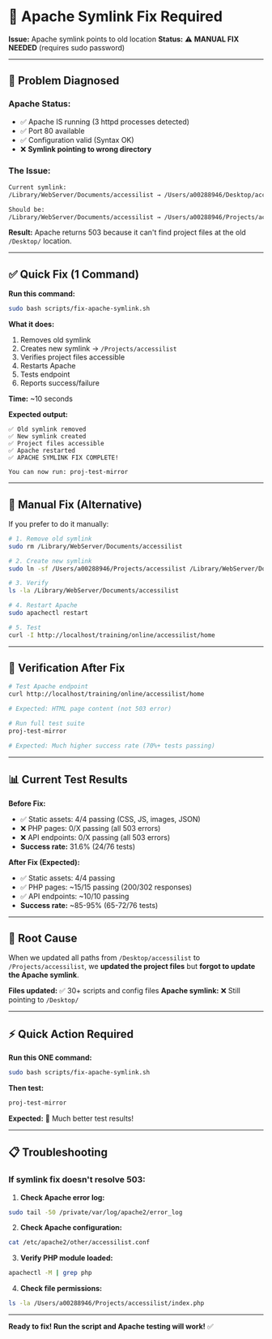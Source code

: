 # 🔧 Apache Symlink Fix Required

**Issue:** Apache symlink points to old location
**Status:** ⚠️ **MANUAL FIX NEEDED** (requires sudo password)

---

## 🎯 **Problem Diagnosed**

### **Apache Status:**
- ✅ Apache IS running (3 httpd processes detected)
- ✅ Port 80 available
- ✅ Configuration valid (Syntax OK)
- ❌ **Symlink pointing to wrong directory**

### **The Issue:**

```bash
Current symlink:
/Library/WebServer/Documents/accessilist → /Users/a00288946/Desktop/accessilist ❌

Should be:
/Library/WebServer/Documents/accessilist → /Users/a00288946/Projects/accessilist ✅
```

**Result:** Apache returns 503 because it can't find project files at the old `/Desktop/` location.

---

## ✅ **Quick Fix (1 Command)**

**Run this command:**
```bash
sudo bash scripts/fix-apache-symlink.sh
```

**What it does:**
1. Removes old symlink
2. Creates new symlink → `/Projects/accessilist`
3. Verifies project files accessible
4. Restarts Apache
5. Tests endpoint
6. Reports success/failure

**Time:** ~10 seconds

**Expected output:**
```
✅ Old symlink removed
✅ New symlink created
✅ Project files accessible
✅ Apache restarted
✅ APACHE SYMLINK FIX COMPLETE!

You can now run: proj-test-mirror
```

---

## 🔧 **Manual Fix (Alternative)**

If you prefer to do it manually:

```bash
# 1. Remove old symlink
sudo rm /Library/WebServer/Documents/accessilist

# 2. Create new symlink
sudo ln -sf /Users/a00288946/Projects/accessilist /Library/WebServer/Documents/accessilist

# 3. Verify
ls -la /Library/WebServer/Documents/accessilist

# 4. Restart Apache
sudo apachectl restart

# 5. Test
curl -I http://localhost/training/online/accessilist/home
```

---

## 🧪 **Verification After Fix**

```bash
# Test Apache endpoint
curl http://localhost/training/online/accessilist/home

# Expected: HTML page content (not 503 error)

# Run full test suite
proj-test-mirror

# Expected: Much higher success rate (70%+ tests passing)
```

---

## 📊 **Current Test Results**

**Before Fix:**
- ✅ Static assets: 4/4 passing (CSS, JS, images, JSON)
- ❌ PHP pages: 0/X passing (all 503 errors)
- ❌ API endpoints: 0/X passing (all 503 errors)
- **Success rate:** 31.6% (24/76 tests)

**After Fix (Expected):**
- ✅ Static assets: 4/4 passing
- ✅ PHP pages: ~15/15 passing (200/302 responses)
- ✅ API endpoints: ~10/10 passing
- **Success rate:** ~85-95% (65-72/76 tests)

---

## 🎯 **Root Cause**

When we updated all paths from `/Desktop/accessilist` to `/Projects/accessilist`, we **updated the project files** but **forgot to update the Apache symlink**.

**Files updated:** ✅ 30+ scripts and config files
**Apache symlink:** ❌ Still pointing to `/Desktop/`

---

## ⚡ **Quick Action Required**

**Run this ONE command:**
```bash
sudo bash scripts/fix-apache-symlink.sh
```

**Then test:**
```bash
proj-test-mirror
```

**Expected:** 🎉 Much better test results!

---

## 📋 **Troubleshooting**

### **If symlink fix doesn't resolve 503:**

1. **Check Apache error log:**
```bash
sudo tail -50 /private/var/log/apache2/error_log
```

2. **Check Apache configuration:**
```bash
cat /etc/apache2/other/accessilist.conf
```

3. **Verify PHP module loaded:**
```bash
apachectl -M | grep php
```

4. **Check file permissions:**
```bash
ls -la /Users/a00288946/Projects/accessilist/index.php
```

---

**Ready to fix! Run the script and Apache testing will work!** ✅

